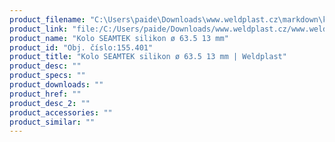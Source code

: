 ```yaml
---
product_filename: "C:\Users\paide\Downloads\www.weldplast.cz\markdown\kolo-seamtek-silikon-o-635-13-mm_pg=3.md"
product_link: "file:/C:/Users/paide/Downloads/www.weldplast.cz/www.weldplast.cz/kolo-seamtek-silikon-o-635-13-mm_pg=3"
product_name: "Kolo SEAMTEK silikon ø 63.5 13 mm"
product_id: "Obj. číslo:155.401"
product_title: "Kolo SEAMTEK silikon ø 63.5 13 mm | Weldplast"
product_desc: ""
product_specs: ""
product_downloads: ""
product_href: ""
product_desc_2: ""
product_accessories: ""
product_similar: ""
---
```

